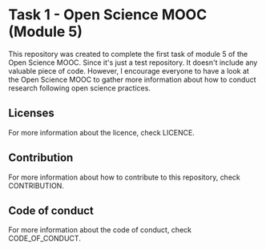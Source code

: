 # Task 1 - Open Science MOOC (Module 5)
This repository was created to complete the first task of module 5 of the Open Science MOOC.
Since it's just a test repository. It doesn't include any valuable piece of code. However, I encourage everyone to have a look at the Open Science MOOC to gather more information about how to conduct research following open science practices.

## Licenses 
For more information about the licence, check LICENCE.

## Contribution
For more information about how to contribute to this repository, check CONTRIBUTION.

## Code of conduct
For more information about the code of conduct, check CODE_OF_CONDUCT.

